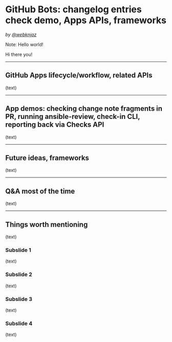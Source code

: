 # GitHub Bots: changelog entries check demo, Apps APIs, frameworks

_by [@webknjaz](https://github.com/webknjaz)_

Note: Hello world!

Hi there you!

-----

## GitHub Apps lifecycle/workflow, related APIs

(text)

-----

## App demos: checking change note fragments in PR, running ansible-review, check-in CLI, reporting back via Checks API

(text)

-----

## Future ideas, frameworks

(text)

-----

## Q&A most of the time

(text)

-----

## Things worth mentioning

(text)

>>>>>

### Subslide 1

(text)

>>>>>

### Subslide 2

(text)

>>>>>

### Subslide 3

(text)

>>>>> 

### Subslide 4

(text)
